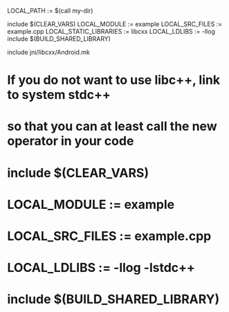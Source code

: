 LOCAL_PATH := $(call my-dir)

include $(CLEAR_VARS)
LOCAL_MODULE := example
LOCAL_SRC_FILES := example.cpp
LOCAL_STATIC_LIBRARIES := libcxx
LOCAL_LDLIBS := -llog
include $(BUILD_SHARED_LIBRARY)

include jni/libcxx/Android.mk

# If you do not want to use libc++, link to system stdc++
# so that you can at least call the new operator in your code

# include $(CLEAR_VARS)
# LOCAL_MODULE := example
# LOCAL_SRC_FILES := example.cpp
# LOCAL_LDLIBS := -llog -lstdc++
# include $(BUILD_SHARED_LIBRARY)